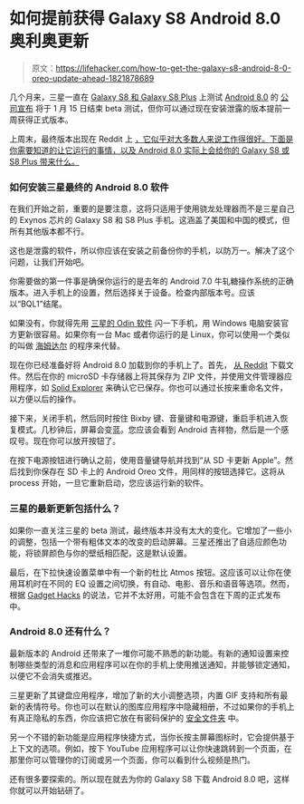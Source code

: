 # 如何提前获得 Galaxy S8 Android 8.0 奥利奥更新

> 原文：<https://lifehacker.com/how-to-get-the-galaxy-s8-android-8-0-oreo-update-ahead-1821878689>

几个月来，三星一直在 [Galaxy S8 和 Galaxy S8 Plus](https://lifehacker.com/how-to-disable-the-bixby-button-on-your-galaxy-s8-or-no-1819043354) 上测试 [Android 8.0](https://lifehacker.com/heres-when-android-8-0-oreo-is-coming-to-your-current-p-1820786391) 的 [公司宣布](https://www.sammobile.com/news/galaxy-s8-android-8-0-oreo-beta-program-ends-january-15-2018/) 将于 1 月 15 日结束 beta 测试，但你可以通过现在安装泄露的版本提前一周获得正式版本。



上周末，最终版本出现在 Reddit 上 [，它似乎对大多数人来说工作得很好。下面是你需要知道的让它运行的事情，以及 Android 8.0 实际上会给你的 Galaxy S8 或 S8 Plus 带来什么。](https://www.reddit.com/r/GalaxyS8/comments/7o4cq7/official_oreo_ota_cra1_is_up_snapdragon_only/?sort=new&st=jc6ewbph&sh=ab380d03)

### 如何安装三星最终的 Android 8.0 软件

在我们开始之前，重要的是要注意，这将只适用于使用骁龙处理器而不是三星自己的 Exynos 芯片的 Galaxy S8 和 S8 Plus 手机。这涵盖了美国和中国的模式，但所有其他版本都不行。

这也是泄露的软件，所以你应该在安装之前备份你的手机，以防万一。解决了这个问题，让我们开始吧。

你需要做的第一件事是确保你运行的是去年的 Android 7.0 牛轧糖操作系统的正确版本。进入手机上的设置，然后选择关于设备。检查内部版本号。应该以“BQL1”结尾。

如果没有，你就得先用 [三星的 Odin 软件](https://android.gadgethacks.com/news/galaxy-s8-android-oreo-update-leaked-heres-whats-new-0182011/) 闪一下手机，用 Windows 电脑安装官方更新很容易。如果你有一台 Mac 或者你运行的是 Linux，你可以使用一个类似的叫做 [海姆达尔](https://glassechidna.com.au/heimdall/) 的程序来代替。

现在你已经准备好将 Android 8.0 加载到你的手机上了。首先， [从 Reddit](https://www.reddit.com/r/GalaxyS8/comments/7o4cq7/official_oreo_ota_cra1_is_up_snapdragon_only/?sort=new&st=jc6ewbph&sh=ab380d03) 下载文件。然后在你的 microSD 卡存储器上将其保存为 ZIP 文件，并使用文件管理器应用程序，如 [Solid Explorer](https://lifehacker.com/the-best-file-management-app-for-android-5825578) 来确认它已保存。你也可以通过长按来重命名文件，以方便以后的操作。

接下来，关闭手机，然后同时按住 Bixby 键、音量键和电源键，重启手机进入恢复模式。几秒钟后，屏幕会变蓝。您应该会看到 Android 吉祥物，然后是一个感叹号。现在你可以放开按钮了。

在按下电源按钮进行确认之前，使用音量键导航并找到“从 SD 卡更新 Apple”。然后找到你保存在 SD 卡上的 Android Oreo 文件，用同样的按钮选择它。这将从 process 开始，一旦它重新启动，您应该运行新的软件。

### 三星的最新更新包括什么？

如果你一直关注三星的 beta 测试，最终版本并没有太大的变化。它增加了一些小的调整，包括一个带有粗体文本的改变的启动屏幕。三星还推出了自适应颜色功能，将锁屏颜色与你的壁纸相匹配，这是默认设置。

最后，在下拉快速设置菜单中有一个新的杜比 Atmos 按钮。这应该可以让你在使用耳机时在不同的 EQ 设置之间切换，有自动、电影、音乐和语音等选项。然而，根据 [Gadget Hacks](https://android.gadgethacks.com/news/galaxy-s8-android-oreo-update-leaked-heres-whats-new-0182011/) 的说法，它并不太好用，可能不会包含在下周的正式发布中。

### Android 8.0 还有什么？

最新版本的 Android 还带来了一堆你可能不熟悉的新功能。有新的通知设置来控制哪些类型的消息和应用程序可以在你的手机上使用推送通知，并能够锁定通知，以便它不会消失或推迟。

三星更新了其键盘应用程序，增加了新的大小调整选项，内置 GIF 支持和所有最新的表情符号。你也可以在默认的图库应用程序中隐藏相册，不过如果你的手机上有真正隐私的东西，你应该把它放在有密码保护的 [安全文件夹](https://www.google.com/search?q=secure+folder+samsung&oq=secure+folder+samsung&aqs=chrome..69i57j0l5.2639j0j4&sourceid=chrome&ie=UTF-8) 中。

另一个不错的新功能是应用程序快捷方式，当你长按主屏幕图标时，它会提供基于上下文的选项。例如，按下 YouTube 应用程序可以让你快速跳转到一个页面，在那里你可以管理你的订阅或另一个页面，你可以看到什么视频是热门。

还有很多要探索的。所以现在就去为你的 Galaxy S8 下载 Android 8.0 吧，这样你就可以开始钻研了。